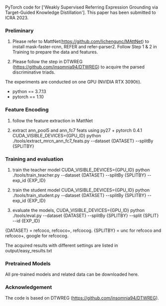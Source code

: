 PyTorch  code for ['Weakly Supervised Referring Expression Grounding via Target-Guided Knowledge Distillation']. This paper has been submitted to ICRA 2023.

### Preliminary
1. Please refer to MattNet(https://github.com/lichengunc/MAttNet) to install mask-faster-rcnn, REFER and refer-parser2. Follow Step 1 & 2 in Training to prepare the data and features.

2. Please follow the step in DTWREG (https://github.com/insomnia94/DTWREG) to acquire the parsed discriminative triads.

The experiments are conducted on one GPU (NVIDIA RTX 3090ti).

- python == 3.7.13
- pytorch == 1.10
### Feature Encoding
1. follow the feature extraction in MattNet

2. extract ann_pool5 and ann_fc7 feats using py27 + pytorch 0.4.1
CUDA_VISIBLE_DEVICES={GPU_ID} python ./tools/extract_mrcn_ann_fc7_feats.py --dataset {DATASET} --splitBy {SPLITBY}

### Training and evaluation
1. train the teacher model
CUDA_VISIBLE_DEVICES={GPU_ID} python ./tools/train_teacher.py --dataset {DATASET} --splitBy {SPLITBY} --exp_id {EXP_ID}

2. train the student model
CUDA_VISIBLE_DEVICES={GPU_ID} python ./tools/train_student.py --dataset {DATASET} --splitBy {SPLITBY} --exp_id {EXP_ID}

3. evaluate the models,
CUDA_VISIBLE_DEVICES={GPU_ID} python ./tools/eval.py --dataset {DATASET} --splitBy {SPLITBY} --split {SPLIT} --id {EXP_ID}

{DATASET} = refcoco, refcoco+, refcocog. {SPLITBY} = unc for refcoco and refcoco+, google for refcocog.

The acquired results with different settings are listed in output/easy_results.txt

### Pretrained Models
All pre-trained models and related data can be downloaded here.

### Acknowledgement
The code is based on DTWREG (https://github.com/insomnia94/DTWREG).
